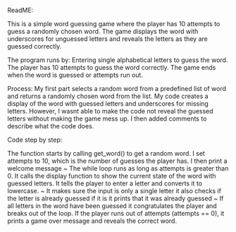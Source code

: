 ReadME:

This is a simple word guessing game where the player has 10 attempts to guess a randomly chosen word. The game displays the word with underscores for unguessed letters and reveals the letters as they are guessed correctly.

The program runs by:
Entering single alphabetical letters to guess the word.
The player has 10 attempts to guess the word correctly.
The game ends when the word is guessed or attempts run out.

Process:
My first part selects a random word from a predefined list of word and returns a randomly chosen word from the list.
My code creates a display of the word with guessed letters and underscores for missing letters. However, I wasnt able to make the code not reveal the guessed letters without making the game mess up.
I then added comments to describe what the code does.

Code step by step:

The function starts by calling get_word() to get a random word.
I set attempts to 10, which is the number of guesses the player has.
I then print a welcome message
~
The while loop runs as long as attempts is greater than 0.
It calls the display function to show the current state of the word with guessed letters.
It tells the player to enter a letter and converts it to lowercase.
~
It makes sure the input is only a single letter
it also checks if the letter is already guessed 
if it is it prints that it was already guessed
~
If all letters in the word have been guessed it congratulates the player and breaks out of the loop.
If the player runs out of attempts (attempts == 0), it prints a game over message and reveals the correct word.
